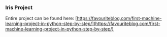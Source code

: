 ### Iris Project

Entire project can be found here: [https://favouriteblog.com/first-machine-learning-project-in-python-step-by-step/](https://favouriteblog.com/first-machine-learning-project-in-python-step-by-step/)